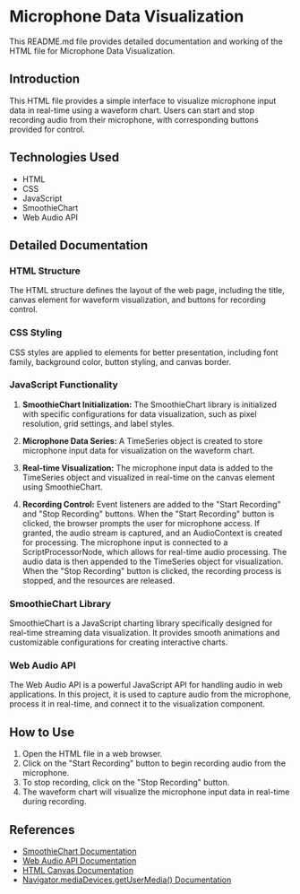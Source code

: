 # Microphone Data Visualization

This README.md file provides detailed documentation and working of the HTML file for Microphone Data Visualization.

## Introduction

This HTML file provides a simple interface to visualize microphone input data in real-time using a waveform chart. Users can start and stop recording audio from their microphone, with corresponding buttons provided for control.

## Technologies Used

- HTML
- CSS
- JavaScript
- SmoothieChart
- Web Audio API

## Detailed Documentation

### HTML Structure

The HTML structure defines the layout of the web page, including the title, canvas element for waveform visualization, and buttons for recording control.

### CSS Styling

CSS styles are applied to elements for better presentation, including font family, background color, button styling, and canvas border.

### JavaScript Functionality

1. **SmoothieChart Initialization:** The SmoothieChart library is initialized with specific configurations for data visualization, such as pixel resolution, grid settings, and label styles.

2. **Microphone Data Series:** A TimeSeries object is created to store microphone input data for visualization on the waveform chart.

3. **Real-time Visualization:** The microphone input data is added to the TimeSeries object and visualized in real-time on the canvas element using SmoothieChart.

4. **Recording Control:** Event listeners are added to the "Start Recording" and "Stop Recording" buttons. When the "Start Recording" button is clicked, the browser prompts the user for microphone access. If granted, the audio stream is captured, and an AudioContext is created for processing. The microphone input is connected to a ScriptProcessorNode, which allows for real-time audio processing. The audio data is then appended to the TimeSeries object for visualization. When the "Stop Recording" button is clicked, the recording process is stopped, and the resources are released.

### SmoothieChart Library

SmoothieChart is a JavaScript charting library specifically designed for real-time streaming data visualization. It provides smooth animations and customizable configurations for creating interactive charts.

### Web Audio API

The Web Audio API is a powerful JavaScript API for handling audio in web applications. In this project, it is used to capture audio from the microphone, process it in real-time, and connect it to the visualization component.

## How to Use

1. Open the HTML file in a web browser.
2. Click on the "Start Recording" button to begin recording audio from the microphone.
3. To stop recording, click on the "Stop Recording" button.
4. The waveform chart will visualize the microphone input data in real-time during recording.

## References

- [SmoothieChart Documentation](https://github.com/joewalnes/smoothie)
- [Web Audio API Documentation](https://developer.mozilla.org/en-US/docs/Web/API/Web_Audio_API)
- [HTML Canvas Documentation](https://developer.mozilla.org/en-US/docs/Web/API/Canvas_API)
- [Navigator.mediaDevices.getUserMedia() Documentation](https://developer.mozilla.org/en-US/docs/Web/API/MediaDevices/getUserMedia)
